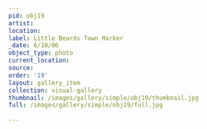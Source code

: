 ```yaml
---
pid: obj19
artist: 
location: 
label: Little Beards Town Marker
_date: 6/10/06
object_type: photo
current_location: 
source: 
order: '19'
layout: gallery_item
collection: visual-gallery
thumbnail: /images/gallery/simple/obj19/thumbnail.jpg
full: /images/gallery/simple/obj19/full.jpg
 
---
```

